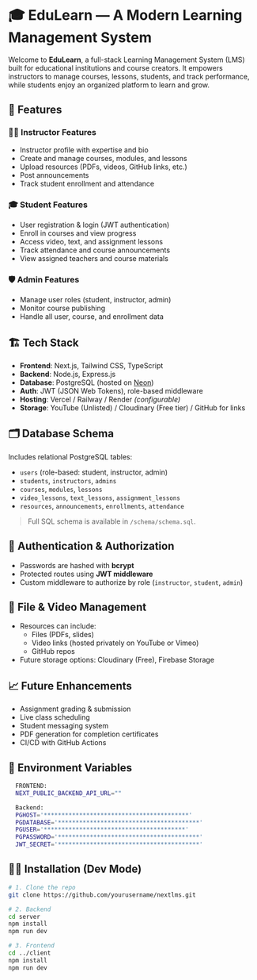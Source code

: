# 🎓 EduLearn — A Modern Learning Management System

Welcome to **EduLearn**, a full-stack Learning Management System (LMS) built for educational institutions and course creators. It empowers instructors to manage courses, lessons, students, and track performance, while students enjoy an organized platform to learn and grow.

## 🚀 Features

### 👨‍🏫 Instructor Features
- Instructor profile with expertise and bio
- Create and manage courses, modules, and lessons
- Upload resources (PDFs, videos, GitHub links, etc.)
- Post announcements
- Track student enrollment and attendance

### 🎓 Student Features
- User registration & login (JWT authentication)
- Enroll in courses and view progress
- Access video, text, and assignment lessons
- Track attendance and course announcements
- View assigned teachers and course materials

### 🛡️ Admin Features
- Manage user roles (student, instructor, admin)
- Monitor course publishing
- Handle all user, course, and enrollment data

## 🏗️ Tech Stack

- **Frontend**: Next.js, Tailwind CSS, TypeScript
- **Backend**: Node.js, Express.js
- **Database**: PostgreSQL (hosted on [Neon](https://neon.tech/))
- **Auth**: JWT (JSON Web Tokens), role-based middleware
- **Hosting**: Vercel / Railway / Render *(configurable)*
- **Storage**: YouTube (Unlisted) / Cloudinary (Free tier) / GitHub for links

## 🗂️ Database Schema

Includes relational PostgreSQL tables:
- `users` (role-based: student, instructor, admin)
- `students`, `instructors`, `admins`
- `courses`, `modules`, `lessons`
- `video_lessons`, `text_lessons`, `assignment_lessons`
- `resources`, `announcements`, `enrollments`, `attendance`

> Full SQL schema is available in `/schema/schema.sql`.

## 🔐 Authentication & Authorization

- Passwords are hashed with **bcrypt**
- Protected routes using **JWT middleware**
- Custom middleware to authorize by role (`instructor`, `student`, `admin`)

## 📁 File & Video Management

- Resources can include:
  - Files (PDFs, slides)
  - Video links (hosted privately on YouTube or Vimeo)
  - GitHub repos
- Future storage options: Cloudinary (Free), Firebase Storage

## 📈 Future Enhancements

- Assignment grading & submission
- Live class scheduling
- Student messaging system
- PDF generation for completion certificates
- CI/CD with GitHub Actions


## 🔑 Environment Variables
```bash
  FRONTEND:
  NEXT_PUBLIC_BACKEND_API_URL=""

  Backend:
  PGHOST='*****************************************'
  PGDATABASE='****************************************'
  PGUSER='****************************************'
  PGPASSWORD='****************************************'
  JWT_SECRET='****************************************'
```
## 👨‍💻 Installation (Dev Mode)

```bash
# 1. Clone the repo
git clone https://github.com/yourusername/nextlms.git

# 2. Backend
cd server
npm install
npm run dev

# 3. Frontend
cd ../client
npm install
npm run dev



